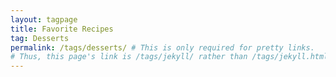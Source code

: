 ```yaml
---
layout: tagpage
title: Favorite Recipes
tag: Desserts
permalink: /tags/desserts/ # This is only required for pretty links.
# Thus, this page's link is /tags/jekyll/ rather than /tags/jekyll.html
---
```

